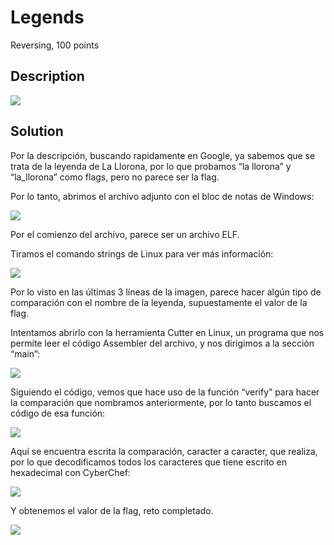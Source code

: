 ﻿# Legends
Reversing, 100 points

## Description
![](../images/image11.png)

## Solution
Por la descripción, buscando rapidamente en Google, ya sabemos que se trata de la leyenda de La Llorona, por lo que probamos “la llorona” y “la_llorona” como flags, pero no parece ser la flag.

Por lo tanto, abrimos el archivo adjunto con el bloc de notas de Windows:

![](../images/image5.png)

Por el comienzo del archivo, parece ser un archivo ELF.

Tiramos el comando strings de Linux para ver más información:

![](../images/image13.png)

Por lo visto en las últimas 3 líneas de la imagen, parece hacer algún tipo de comparación con el nombre de la leyenda, supuestamente el valor de la flag.

Intentamos abrirlo con la herramienta Cutter en Linux, un programa que nos permite leer el código Assembler del archivo, y nos dirigimos a la sección “main”:

![](../images/image6.png)

Siguiendo el código, vemos que hace uso de la función “verify” para hacer la comparación que nombramos anteriormente, por lo tanto buscamos el código de esa función:

![](../images/image8.png)

Aquí se encuentra escrita la comparación, caracter a caracter, que realiza, por lo que decodificamos todos los caracteres que tiene escrito en hexadecimal con CyberChef:

![](../images/image16.png)

Y obtenemos el valor de la flag, reto completado.

![](../images/image10.png)
